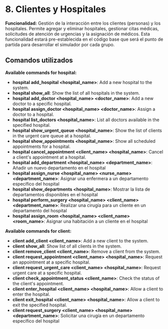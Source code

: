 # 8. **Clientes y Hospitales**

**Funcionalidad:** Gestión de la interacción entre los clientes (personas) y los hospitales. Permite agregar y eliminar hospitales, gestionar citas médicas, solicitudes de atención de urgencias y la asignación de médicos. Esta funcionalidad estará pre-establecida en el código base que será el punto de partida para desarrollar el simulador por cada grupo.

## Comandos utilizados

**Available commands for hospital:**

- **hospital add_hospital <hospital_name>**: Add a new hospital to the system.
- **hospital show_all**: Show the list of all hospitals in the system.
- **hospital add_doctor <hospital_name> <doctor_name>**: Add a new doctor to a specific hospital.
- **hospital assign_doctor <hospital_name> <doctor_name>**: Assign a doctor to a hospital.
- **hospital list_doctors <hospital_name>**: List all doctors available in the specified hospital.
- **hospital show_urgent_queue <hospital_name>**: Show the list of clients in the urgent care queue at a hospital.
- **hospital show_appointments <hospital_name>**: Show all scheduled appointments for a hospital.
- **hospital cancel_appointment <client_name> <hospital_name>**: Cancel a client's appointment at a hospital.
- **hospital add_department <hospital_name> <department_name>**: Añadir un nuevo departamento en el hospital  
- **hospital assign_nurse <hospital_name> <nurse_name> <department_name>**: Asignar una enfermera a un departamento específico del hospital  
- **hospital show_departments <hospital_name>**: Mostrar la lista de departamentos disponibles en el hospital  
- **hospital perform_surgery <hospital_name> <client_name> <department_name>**: Realizar una cirugía para un cliente en un departamento del hospital  
- **hospital assign_room <hospital_name> <client_name> <room_name>**: Asignar una habitación a un cliente en el hospital  

**Available commands for client:**

- **client add_client <client_name>**: Add a new client to the system.
- **client show_all**: Show list of all clients in the system.
- **client remove_client <client_name>**: Remove a client from the system.
- **client request_appointment <client_name> <hospital_name>**: Request an appointment at a specific hospital.
- **client request_urgent_care <client_name> <hospital_name>**: Request urgent care at a specific hospital.
- **client check_appointment_status <client_name>**: Check the status of the client's appointment.
- **client enter_hospital <client_name> <hospital_name>**: Allow a client to enter the hospital.
- **client exit_hospital <client_name> <hospital_name>**: Allow a client to exit the specified hospital.
- **client request_surgery <client_name> <hospital_name> <department_name>**: Solicitar una cirugía en un departamento específico del hospital  


